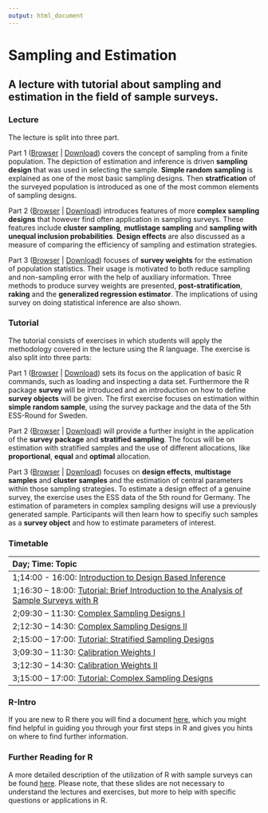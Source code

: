 ```yaml
---
output: html_document
---
```

# Sampling and Estimation
## A lecture with tutorial about sampling and estimation in the field of sample surveys. 

### Lecture 
The lecture is split into three part.

Part 1 ([Browser](https://github.com/BernStZi/SamplingAndEstimation/blob/short/lecture/part_1.pdf) | 
[Download](https://github.com/BernStZi/SamplingAndEstimation/raw/short/lecture/part_1.pdf))
covers the concept of sampling from a finite population. The depiction of estimation and inference is driven  **sampling design** that was used in selecting the sample. **Simple random sampling** is explained as one of the most basic sampling designs. Then **stratfication** of the surveyed population is introduced as one of the most common elements of sampling designs.

Part 2 ([Browser](https://github.com/BernStZi/SamplingAndEstimation/blob/short/lecture/part_2.pdf) | 
[Download](https://github.com/BernStZi/SamplingAndEstimation/raw/short/lecture/part_2.pdf))
introduces features of more **complex sampling designs** that however find often application in sampling surveys.
These features include **cluster sampling**, **mutlistage sampling** and **sampling with unequal inclusion probabilities**.
**Design effects** are also discussed as a measure of comparing the efficiency of sampling and estimation strategies.

Part 3 ([Browser](https://github.com/BernStZi/SamplingAndEstimation/blob/short/lecture/part_3.pdf) | 
[Download](https://github.com/BernStZi/SamplingAndEstimation/raw/short/lecture/part_3.pdf))
focuses of **survey weights** for the estimation of population statistics. Their usage is motivated to both reduce sampling and non-sampling error with the help of auxiliary information. Three methods to produce survey weights are presented, **post-stratification**, **raking** and the **generalized regression estimator**.
The implications of using survey on doing statistical inference are also shown.

### Tutorial

The tutorial consists of exercises in which students will apply the methodology covered in the lecture using the R language. The exercise is also split into three parts:

Part 1 ([Browser](https://github.com/BernStZi/SamplingAndEstimation/blob/short/tutorial/Ex1.md) | 
[Download](https://github.com/BernStZi/SamplingAndEstimation/raw/short/tutorial/Ex1.pdf)) sets its focus on the application of basic R commands, such as loading and inspecting a data set. Furthermore the R package **survey** will be introduced and an introduction on how to define **survey objects** will be given. The first exercise focuses on estimation within **simple random sample**, using the survey package and the data of the 5th ESS-Round for Sweden.

Part 2 ([Browser](https://github.com/BernStZi/SamplingAndEstimation/blob/short/tutorial/Ex2.md) | 
[Download](https://github.com/BernStZi/SamplingAndEstimation/raw/short/tutorial/Ex2.pdf))  will provide a further insight in the application of the **survey package** and **stratified sampling**. The focus will be on estimation with stratified samples and the use of different allocations, like **proportional**, **equal** and **optimal** allocation.

Part 3 ([Browser](https://github.com/BernStZi/SamplingAndEstimation/blob/short/tutorial/Ex3.pdf) | 
[Download](https://github.com/BernStZi/SamplingAndEstimation/raw/short/tutorial/Ex3.pdf)) focuses on **design effects**,   **multistage samples** and **cluster samples** and the estimation of central parameters within those sampling strategies. To estimate a design effect of a genuine survey, the exercise uses the ESS data of the 5th round for Germany.
The estimation of parameters in complex sampling designs will use a previously generated sample. Participants will then learn how to specifiy such samples as a **survey object** and how to estimate parameters of interest.


### Timetable


|Day; Time: Topic                                                                           |
|:--------------------------------------------------------------------------------------|
|1;14:00 - 16:00:  [Introduction to Design Based Inference](https://github.com/BernStZi/SamplingAndEstimation/blob/short/lecture/part_1.pdf)                               |
|1;16:30 – 18:00: [Tutorial: Brief Introduction to the Analysis of Sample Surveys with R](https://github.com/BernStZi/SamplingAndEstimation/blob/short/tutorial/Ex1.md) |
|2;09:30 – 11:30: [Complex Sampling Designs I](https://github.com/BernStZi/SamplingAndEstimation/blob/short/lecture/part_2.pdf)                                          |
|2;12:30 – 14:30: [Complex Sampling Designs II ](https://github.com/BernStZi/SamplingAndEstimation/blob/short/lecture/part_2.pdf)                                           |
|2;15:00 – 17:00: [Tutorial: Stratified Sampling Designs](https://github.com/BernStZi/SamplingAndEstimation/blob/short/tutorial/Ex2.md)                                 |
|3;09:30 – 11:30: [Calibration Weights I](https://github.com/BernStZi/SamplingAndEstimation/blob/short/lecture/part_3.pdf)                                                 |
|3;12:30 – 14:30: [Calibration Weights II](https://github.com/BernStZi/SamplingAndEstimation/blob/short/lecture/part_3.pdf)                                                |
|3;15:00 – 17:00: [Tutorial: Complex Sampling Designs](https://github.com/BernStZi/SamplingAndEstimation/blob/short/tutorial/Ex3.pdf)                                     |


### R-Intro
If you are new to R there you will find a document [here](https://github.com/BernStZi/SamplingAndEstimation/blob/short/tutorial/preparation/Preparation.md), which you might find helpful in guiding you through your first steps in R and gives you hints on where to find further information.

### Further Reading for R
A more detailed description of the utilization of R with sample surveys can be found [here](https://github.com/BernStZi/SamplingAndEstimation/tree/short/tutorial/slides). Please note, that these slides are not necessary to understand the lectures and exercises, but more to help with specific questions or applications in R.



